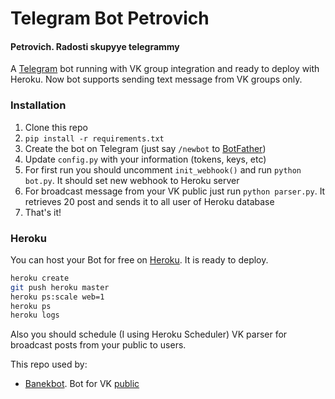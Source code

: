 # Telegram Bot Petrovich
#### Petrovich. Radosti skupyye telegrammy
A [Telegram](https://telegram.org/) bot running with VK group integration and ready to deploy with Heroku.
Now bot supports sending text message from VK groups only.

### Installation
1. Clone this repo
2. `pip install -r requirements.txt`
3. Create the bot on Telegram (just say `/newbot` to [BotFather](https://core.telegram.org/bots#botfather))
4. Update `config.py` with your information (tokens, keys, etc)
5. For first run you should uncomment `init_webhook()` and run `python bot.py`. It should set new webhook to Heroku server
6. For broadcast message from your VK public just run `python parser.py`. It retrieves 20 post and sends it to all user of Heroku database
7. That's it!

### Heroku
You can host your Bot for free on [Heroku](http://heroku.com). It is ready to deploy.

```bash
heroku create
git push heroku master
heroku ps:scale web=1
heroku ps
heroku logs
```

Also you should schedule (I using Heroku Scheduler) VK parser for broadcast posts from your public to users.

This repo used by: 
* [Banekbot](http://telegram.me/banekbot). Bot for VK [public](https://vk.com/baneks)